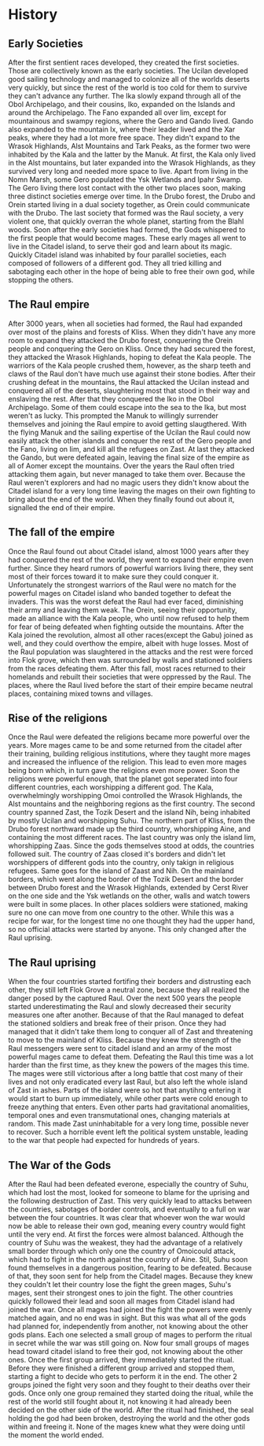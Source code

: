# History

## Early Societies

After the first sentient races developed, they created the first societies.
Those are collectively known as the early societies.
The Ucilan developed good sailing technology and managed to colonize all of the worlds deserts very quickly, but since the rest of the world is too cold for them to survive they can't advance any further.
The Ika slowly expand through all of the Obol Archipelago, and their cousins, Iko, expanded on the Islands and around the Archipelago.
The Fano expanded all over Iim, except for mountainous and swampy regions, where the Gero and Gando lived.
Gando also expanded to the mountain Ix, where their leader lived and the Xar peaks, where they had a lot more free space.
They didn't expand to the Wrasok Highlands, Alst Mountains and Tark Peaks, as the former two were inhabited by the Kala and the latter by the Manuk.
At first, the Kala only lived in the Alst mountains, but later expanded into the Wrasok Highlands, as they survived very long and needed more space to live.
Apart from living in the Nomn Marsh, some Gero populated the Ysk Wetlands and Ipahr Swamp. 
The Gero living there lost contact with the other two places soon, making three distinct societies emerge over time.
In the Drubo forest, the Drubo and Orein started living in a dual society together, as Orein could communicate with the Drubo.
The last society that formed was the Raul society, a very violent one, that quickly overran the whole planet, starting from the Blahl woods.
Soon after the early societies had formed, the Gods whispered to the first people that would become mages. 
These early mages all went to live in the Citadel island, to serve their god and learn about its magic. 
Quickly Citadel island was inhabited by four parallel societies, each composed of followers of a different god. 
They all tried killing and sabotaging each other in the hope of being able to free their own god, while stopping the others.

## The Raul empire

After 3000 years, when all societies had formed, the Raul had expanded over most of the plains and forests of Kliss.
When they didn't have any more room to expand they attacked the Drubo forest, conquering the Orein people and conquering the Gero on Kliss.
Once they had secured the forest, they attacked the Wrasok Highlands, hoping to defeat the Kala people.
The warriors of the Kala people crushed them, however, as the sharp teeth and claws of the Raul don't have much use against their stone bodies. 
After their crushing defeat in the mountains, the Raul attacked the Ucilan instead and conquered all of the deserts, slaughtering most that stood in their way and enslaving the rest.
After that they conquered the Iko in the Obol Archipelago.
Some of them could escape into the sea to the Ika, but most weren't as lucky.
This prompted the Manuk to willingly surrender themselves and joining the Raul empire to avoid getting slaugthered.
With the flying Manuk and the sailing expertise of the Ucilan the Raul could now easily attack the other islands and conquer the rest of the Gero people and the Fano, living on Iim, and kill all the refugees on Zast.
At last they attacked the Gando, but were defeated again, leaving the final size of the empire as all of Aomer except the mountains.
Over the years the Raul often tried attacking them again, but never managed to take them over.
Because the Raul weren't explorers and had no magic users they didn't know about the Citadel island for a very long time leaving the mages on their own fighting to bring about the end of the world.
When they finally found out about it, signalled the end of their empire.

## The fall of the empire

Once the Raul found out about Citadel island, almost 1000 years after they had conquered the rest of the world, they went to expand their empire even further.
Since they heard rumors of powerful warriors living there, they sent most of their forces toward it to make sure they could conquer it.
Unfortunately the strongest warriors of the Raul were no match for the powerful mages on Citadel island who banded together to defeat the invaders. 
This was the worst defeat the Raul had ever faced, diminishing their army and leaving them weak.
The Orein, seeing their opportunity, made an alliance with the Kala people, who until now refused to help them for fear of being defeated when fighting outside the mountains.
After the Kala joined the revolution, almost all other races(except the Gabu) joined as well, and they could overthow the empire, albeit with huge losses.
Most of the Raul population was slaughtered in the attacks and the rest were forced into Flok grove, which then was surrounded by walls and stationed soldiers from the races defeating them.
After this fall, most races returned to their homelands and rebuilt their societies that were oppressed by the Raul.
The places, where the Raul lived before the start of their empire became neutral places, containing mixed towns and villages. 

## Rise of the religions

Once the Raul were defeated the religions became more powerful over the years.
More mages came to be and some returned from the citadel after their training, building religious institutions, where they taught more mages and increased the influence of the religion.
This lead to even more mages being born which, in turn gave the religions even more power.
Soon the religions were powerful enough, that the planet got seperated into four different countries, each worshipping a different god.
The Kala, overwhelmingly worshipping Omoi controlled the Wrasok Highlands, the Alst mountains and the neighboring regions as the first country.
The second country spanned Zast, the Tozik Desert and the island Nih, being inhabited by mostly Ucilan and worshipping Suhu.
The northern part of Kliss, from the Drubo forest northward made up the third country, whorshipping Aine, and containing the most different races.
The last country was only the island Iim, whorshipping Zaas.
Since the gods themselves stood at odds, the countries followed suit.
The country of Zaas closed it's borders and didn't let worshippers of different gods into the country, only takign in religious refugees.
Same goes for the island of Zaast and Nih.
On the mainland borders, which went along the border of the Tozik Desert and the border between Drubo forest and the Wrasok Highlands, extended by Cerst River on the one side and the Ysk wetlands on the other, walls and watch towers were built in some places.
In other places soldiers were stationed, making sure no one can move from one country to the other.
While this was a recipe for war, for the longest time no one thought they had the upper hand, so no official attacks were started by anyone.
This only changed after the Raul uprising.

## The Raul uprising

When the four countries started fortifing their borders and distrusting each other, they still left Flok Grove a neutral zone, because they all realized the danger posed by the captured Raul.
Over the next 500 years the people started underestimating the Raul and slowly decreased their security measures one after another.
Because of that the Raul managed to defeat the stationed soldiers and break free of their prison. 
Once they had managed that it didn't take them long to conquer all of Zast and threatening to move to the mainland of Kliss.
Because they knew the strength of the Raul messengers were sent to citadel island and an army of the most powerful mages came to defeat them.
Defeating the Raul this time was a lot harder than the first time, as they knew the powers of the mages this time.
The mages were still victorious after a long battle that cost many of their lives and not only eradicated every last Raul, but also left the whole island of Zast in ashes.
Parts of the island were so hot that anytihng entering it would start to burn up immediately, while other parts were cold enough to freeze anything that enters.
Even other parts had gravitational anomalities, temporal ones and even transmutational ones, changing materials at random.
This made Zast uninhabitable for a very long time, possible never to recover.
Such a horrible event left the political system unstable, leading to the war that people had expected for hundreds of years.

## The War of the Gods

After the Raul had been defeated everone, especially the country of Suhu, which had lost the most, looked for someone to blame for the uprising and the following destruction of Zast. 
This very quickly lead to attacks between the countries, sabotages of border controls, and eventually to a full on war between the four countries.
It was clear that whoever won the war would now be able to release their own god, meaning every country would fight until the very end.
At first the forces were almost balanced.
Although the country of Suhu was the weakest, they had the advantage of a relatively small border through which only one the country of Omoicould attack, which had to fight in the north against the country of Aine.
Stil, Suhu soon found themselves in a dangerous position, fearing to be defeated.
Because of that, they soon sent for help from the Citadel mages.
Because they knew they couldn't let their country lose the fight the green mages, Suhu's mages, sent their strongest ones to join the fight.
The other countries quickly followed their lead and soon all mages from Citadel island had joined the war.
Once all mages had joined the fight the powers were evenly matched again, and no end was in sight.
But this was what all of the gods had planned for, independently from another, not knowing about the other gods plans.
Each one selected a small group of mages to perform the ritual in secret while the war was still going on.
Now four small groups of mages head toward citadel island to free their god, not knowing about the other ones.
Once the first group arrived, they immediately started the ritual. 
Before they were finished a different group arrived and stopped them, starting a fight to decide who gets to perform it in the end.
The other 2 groups joined the fight very soon and they fought to their deaths over their gods.
Once only one group remained they started doing the ritual, while the rest of the world still fought about it, not knowing it had already been decided on the other side of the world.
After the ritual had finished, the seal holding the god had been broken, destroying the world and the other gods within and freeing it.
None of the mages knew what they were doing until the moment the world ended.
